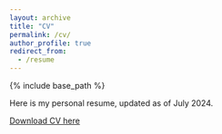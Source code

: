 ```yaml
---
layout: archive
title: "CV"
permalink: /cv/
author_profile: true
redirect_from:
  - /resume
---
```


{% include base_path %}

Here is my personal resume, updated as of July 2024.

[Download CV here](https://ShangrunLu.github.io/files/CV.pdf)
